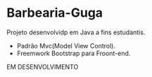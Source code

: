 # Barbearia-Guga

Projeto desenvolvidp em Java a fins estudantis.

- Padrão Mvc(Model View Control).
- Freemwork Bootstrap para Froont-end.

EM DESENVOLVIMENTO
